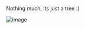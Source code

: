 Nothing much, its just a tree :)

![image](https://github.com/user-attachments/assets/9196a96d-feb4-4a8b-949c-a037057dedff)

